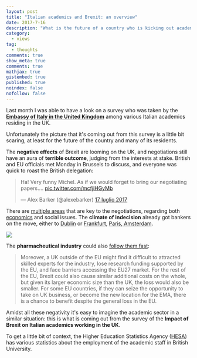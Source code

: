 ```yaml
---
layout: post
title: "Italian academics and Brexit: an overview"
date: 2017-7-16
description: "What is the future of a country who is kicking out academics?"
category:
  - views
tag:
  - thoughts
comments: true
show_meta: true
comments: true
mathjax: true
gistembed: true
published: true
noindex: false
nofollow: false
---
```


Last month I was able to have a look on a survey who was taken by the [**Embassy of Italy in the United Kingdom**](http://www.conslondra.esteri.it/consolato_londra/it/) among various Italian academics residing in the UK.

<!--more-->

Unfortunately the picture that it's coming out from this survey is a little bit scaring, at least for the future of the country and many of its residents.

The **negative effects** of Brexit are looming on the UK, and negotiations still have an aura of **terrible outcome**, judging from the interests at stake. British and EU officials met Monday in Brussels to discuss, and everyone was quick to roast the British delegation:

<blockquote class="twitter-tweet" data-lang="it"><p lang="en" dir="ltr">Ha! Very funny Michel. As if we would forget to bring our negotiating papers.... <a href="https://t.co/mcfjiHGyMb">pic.twitter.com/mcfjiHGyMb</a></p>&mdash; Alex Barker (@alexebarker) <a href="https://twitter.com/alexebarker/status/886868644935979008">17 luglio 2017</a></blockquote>
<script async src="//platform.twitter.com/widgets.js" charset="utf-8"></script>

There are [multiple areas](https://www.theguardian.com/politics/ng-interactive/2017/jul/20/where-are-we-up-to-in-these-brexit-talks) that are key to the negotiations, regarding both [economics](https://www.theguardian.com/politics/2017/jul/20/eu-calls-on-uk-to-urgently-make-offer-on-divorce-bill?utm_content=buffer1a3c6&utm_medium=social&utm_source=twitter.com&utm_campaign=buffer) and social issues. The **climate of indecision** already got bankers on the move, either to [Dublin](https://www.theguardian.com/politics/2017/jun/29/ireland-says-dozen-london-based-banks-to-relocate-to-dublin-over-brexit?CMP=share_btn_fb&utm_content=buffere4162&utm_medium=social&utm_source=twitter.com&utm_campaign=buffer) or [Frankfurt](https://www.bloomberg.com/news/articles/2017-07-17/citigroup-said-to-choose-frankfurt-as-new-european-trading-hub?utm_content=buffer730bf&utm_medium=social&utm_source=facebook.com&utm_campaign=buffer), [Paris, Amsterdam](http://bruegel.org/2017/02/brexit-and-the-european-financial-system-mapping-markets-players-and-jobs/).

<img src="https://www.bloomberg.com/graphics/2017-brexit-bankers/img/cities-wide.png">

The **pharmacheutical industry** could also [follow them fast](http://bruegel.org/2017/05/pharmaceutical-industry-at-risk-from-brexit/):

> Moreover, a UK outside of the EU might find it difficult to attracted skilled experts for the industry, lose research funding supported by the EU, and face barriers accessing the EU27 market. For the rest of the EU, Brexit could also cause similar additional costs on the whole, but given its larger economic size than the UK, the loss would also be smaller. For some EU countries, if they can seize the opportunity to take on UK business, or become the new location for the EMA, there is a chance to benefit despite the general loss in the EU.

Amidst all these negativity it's easy to imagine the academic sector in a similar situation: this is what is coming out from the survey of the **Impact of Brexit on Italian academics working in the UK**.

To get a little bit of context, the Higher Education Statistics Agency ([HESA](https://www.hesa.ac.uk/data-and-analysis/staff)) has various statistics about the employment of the academic staff in British University.
